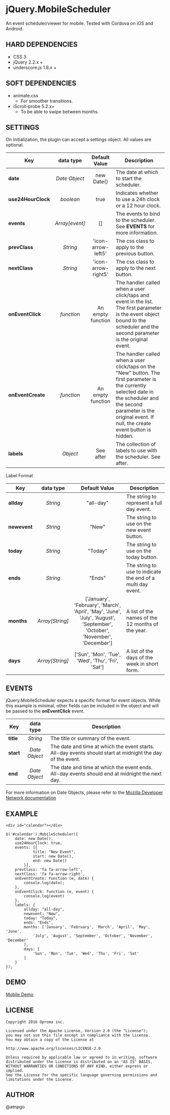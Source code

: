# jQuery.MobileScheduler
An event scheduler/viewer for mobile. Tested with Cordova on iOS and Android.

## HARD DEPENDENCIES
- CSS 3
- jQuery 2.2.x +
- underscore.js 1.8.x +

## SOFT DEPENDENCIES
- animate.css
	- For smoother transitions.
- iScroll-probe 5.2.x+
	- To be able to swipe between months.

## SETTINGS
On initialization, the plugin can accept a settings object. All values are optional.

| Key                | data type      | Default Value      | Description |
| ------------------ |:--------------:|:------------------:| ----------- |
| **date**           | *Date Object*  | new Date()           | The date at which to start the scheduler. |
| **use24HourClock** | *boolean*      | true                 | Indicates whether to use a 24h clock or a 12 hour clock. |
| **events**         | *Array[event]* | []                   | The events to bind to the scheduler. See **EVENTS** for more information. |
| **prevClass**      | *String*       | 'icon-arrow-left5'   | The css class to apply to the previous button.  |   
| **nextClass**      | *String*       | 'icon-arrow-right5'  | The css class to apply to the next button.  |
| **onEventClick**   | *function*     | An empty function    | The handler called when a user click/taps and event in the list. The first parameter is the event object bound to the scheduler and the second parameter is the original event. |
| **onEventCreate**  | *function*     | An empty function    | The handler called when a user click/taps on the "New" button. The first parameter is the currently selected date in the scheduler and the second parameter is the original event. If null, the create event button is hidden.|
| **labels**         | *Object*       | See after            | The collection of labels to use with the scheduler. See after. |
		
Label Format

| Key                | data type       | Default Value      | Description |
| ------------------ |:---------------:|:------------------:| ----------- |
| **allday**         | *String*        | "all-day"          | The string to represent a full day event. |
| **newevent**       | *String*        | "New"              | The string to use on the new event button. |
| **today**          | *String*        | "Today"            | The string to use on the today button. |
| **ends**           | *String*        | "Ends"             | The string to use to indicate the end of a multi day event. |
|  **months**        | *Array[String]* | ['January', 'February', 'March', 'April', 'May', 'June', 'July', 'August', 'September', 'October', 'November', 'December'] | A list of the names of the 12 months of the year. |
| **days**           | *Array[String]* | ['Sun', 'Mon', 'Tue', 'Wed', 'Thu', 'Fri', 'Sat'] | A list of the days of the week in short form. |

## EVENTS
jQuery.MobileScheduler expects a specific format for event objects. While this example is minimal, other fields can be included in the object and will be passed to the **onEventClick** event.

| Key                | data type      | Description |
| ------------------ |:--------------:| --------- |
| **title**          | *String*       | The title or summary of the event. |
| **start**          | *Date Object*  | The date and time at which the event starts. All-day events should start at midnight the day of the event. |
| **end**            | *Date Object*  | The date and time at which the event ends. All-day events should end at midnight the next day. |

For more information on Date Objects, please refer to the [Mozilla Developer Network documentation](https://developer.mozilla.org/en-US/docs/Web/JavaScript/Reference/Global_Objects/Date)

## EXAMPLE
    <div id="calendar"></div>

    $('#calendar').MobileScheduler({
        date: new Date(),
        use24HourClock: true,
        events: [{
                title: "New Event",
                start: new Date(),
                end: new Date()
            }],
        prevClass: 'fa fa-arrow-left',
        nextClass: 'fa fa-arrow-right',
        onEventCreate: function (e, date) {
            console.log(date);
        },
        onEventClick: function (e, event) {
            console.log(event)
        },
        labels: {
            allday: "all-day",
            newevent: "New",
            today: "Today",
            ends: "Ends",
            months: ['January', 'February', 'March', 'April', 'May', 'June',
                'July', 'August', 'September', 'October', 'November', 'December'
            ],
            days: [
                'Sun', 'Mon', 'Tue', 'Wed', 'Thu', 'Fri', 'Sat'
            ]
        }
    });

## DEMO
[Mobile Demo](https://oproma.github.io/jQuery.MobileScheduler/)

## LICENSE
	Copyright 2016 Oproma inc.

	Licensed under the Apache License, Version 2.0 (the "License");
	you may not use this file except in compliance with the License.
	You may obtain a copy of the License at

    http://www.apache.org/licenses/LICENSE-2.0

	Unless required by applicable law or agreed to in writing, software
	distributed under the License is distributed on an "AS IS" BASIS,
	WITHOUT WARRANTIES OR CONDITIONS OF ANY KIND, either express or implied.
	See the License for the specific language governing permissions and
	limitations under the License.

## AUTHOR
@atnpgo
